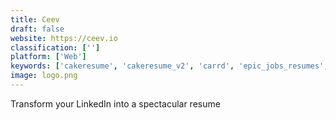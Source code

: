```yaml
---
title: Ceev
draft: false 
website: https://ceev.io
classification: ['']
platform: ['Web']
keywords: ['cakeresume', 'cakeresume_v2', 'carrd', 'epic_jobs_resumes', 'flyer', 'kickresume', 'my_resume_format', 'novorésumé', 'pamphlet', 'resumup', 'resume_checklist', 'resume_samples', 'resume_worded', 'resume.io', 'resyum', 'standard_resume_pro', 'swiftcv', 'targeted_resume', 'the_best_life_planner_2018', 'the_quarterly_review_for_you', 'visualcv', 'zoe']
image: logo.png
---
```

Transform your LinkedIn into a spectacular resume
